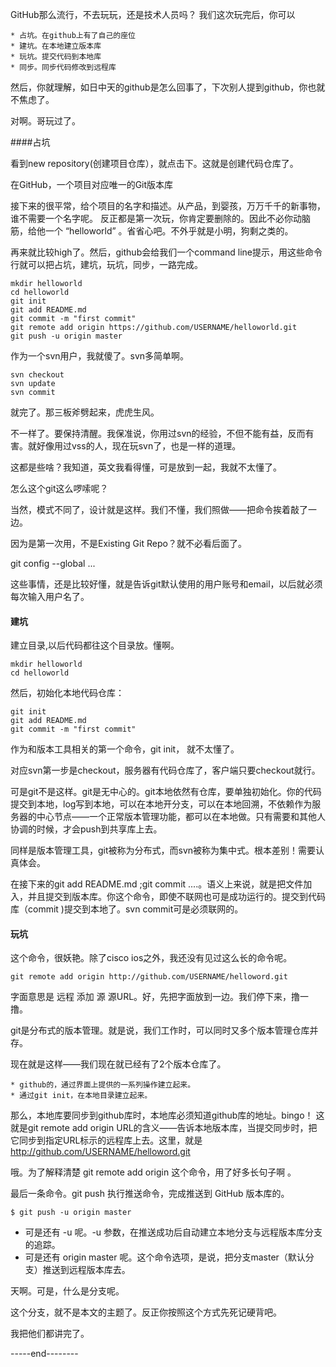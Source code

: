 GitHub那么流行，不去玩玩，还是技术人员吗？
我们这次玩完后，你可以

	* 占坑。在github上有了自己的座位
	* 建坑。在本地建立版本库
	* 玩坑。提交代码到本地库
	* 同步。同步代码修改到远程库

然后，你就理解，如日中天的github是怎么回事了，下次别人提到github，你也就不焦虑了。

对啊。哥玩过了。

####占坑

看到new repository(创建项目仓库），就点击下。这就是创建代码仓库了。

在GitHub，一个项目对应唯一的Git版本库



接下来的很平常，给个项目的名字和描述。从产品，到婴孩，万万千千的新事物，谁不需要一个名字呢。
反正都是第一次玩，你肯定要删除的。因此不必你动脑筋，给他一个 “helloworld” 。省省心吧。不外乎就是小明，狗剩之类的。


再来就比较high了。然后，github会给我们一个command line提示，用这些命令行就可以把占坑，建坑，玩坑，同步，一路完成。


	mkdir helloworld
	cd helloworld
	git init
	git add README.md
	git commit -m "first commit"
	git remote add origin https://github.com/USERNAME/helloworld.git
	git push -u origin master

作为一个svn用户，我就傻了。svn多简单啊。

	svn checkout
	svn update
	svn commit 

就完了。那三板斧劈起来，虎虎生风。

不一样了。要保持清醒。我保准说，你用过svn的经验，不但不能有益，反而有害。就好像用过vss的人，现在玩svn了，也是一样的道理。

这都是些啥？我知道，英文我看得懂，可是放到一起，我就不太懂了。

怎么这个git这么啰嗦呢？


当然，模式不同了，设计就是这样。我们不懂，我们照做——把命令挨着敲了一边。

因为是第一次用，不是Existing Git Repo？就不必看后面了。

git config --global ...

这些事情，还是比较好懂，就是告诉git默认使用的用户账号和email，以后就必须每次输入用户名了。

#### 建坑

建立目录,以后代码都往这个目录放。懂啊。

	mkdir helloworld
	cd helloworld

然后，初始化本地代码仓库：

	git init
	git add README.md
	git commit -m "first commit"


作为和版本工具相关的第一个命令，git init， 就不太懂了。

对应svn第一步是checkout，服务器有代码仓库了，客户端只要checkout就行。

可是git不是这样。git是无中心的。git本地依然有仓库，要单独初始化。你的代码提交到本地，log写到本地，可以在本地开分支，可以在本地回溯，不依赖作为服务器的中心节点——一个正常版本管理功能，都可以在本地做。只有需要和其他人协调的时候，才会push到共享库上去。

同样是版本管理工具，git被称为分布式，而svn被称为集中式。根本差别！需要认真体会。

在接下来的git add README.md ;git commit ....。语义上来说，就是把文件加入，并且提交到版本库。你这个命令，即使不联网也可是成功运行的。提交到代码库（commit )提交到本地了。svn commit可是必须联网的。

#### 玩坑

这个命令，很妖艳。除了cisco ios之外，我还没有见过这么长的命令呢。

	git remote add origin http://github.com/USERNAME/helloword.git 


字面意思是 远程 添加 源 源URL。好，先把字面放到一边。我们停下来，撸一撸。

git是分布式的版本管理。就是说，我们工作时，可以同时又多个版本管理仓库并存。

现在就是这样——我们现在就已经有了2个版本仓库了。

	* github的，通过界面上提供的一系列操作建立起来。
	* 通过git init，在本地目录建立起来。

那么，本地库要同步到github库时，本地库必须知道github库的地址。bingo！ 这就是git remote add origin URL的含义——告诉本地版本库，当提交同步时，把它同步到指定URL标示的远程库上去。这里，就是 http://github.com/USERNAME/helloword.git


哦。为了解释清楚 git remote add origin 这个命令，用了好多长句子啊 。

最后一条命令。git push 执行推送命令，完成推送到 GitHub 版本库的。
	 
	$ git push -u origin master


* 可是还有 -u 呢。-u 参数，在推送成功后自动建立本地分支与远程版本库分支的追踪。
* 可是还有 origin master 呢。这个命令选项，是说，把分支master（默认分支）推送到远程版本库去。

天啊。可是，什么是分支呢。

这个分支，就不是本文的主题了。反正你按照这个方式先死记硬背吧。

我把他们都讲完了。

-----end--------
  
